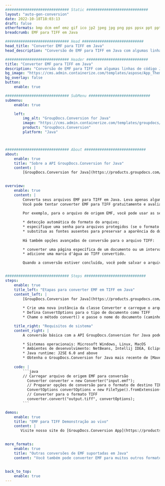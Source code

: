 ```yaml
---
############################# Static ############################
layout: "auto-gen-conversion"
date: 2022-10-18T18:03:13
draft: false
otherformats: bmp dcm emf emz gif ico jp2 jpeg jpg png pps ppsx ppt pptx psb psd svg svgz tga tif tiff webp wmf wmz
breadcrumb: EMF para TIFF em Java

############################# Head ############################
head_title: "Converter EMF para TIFF em Java"
head_description: "Conversão de EMF para TIFF em Java com algumas linhas de código. Converta mais de 160 formatos de arquivo usando a API de conversão de documentos do GroupDocs para Java"

############################# Header ############################
title: "Converter EMF para TIFF em Java"
description: "Conversão de EMF para TIFF com algumas linhas de código Java"
bg_image: "https://cms.admin.containerize.com/templates/aspose/App_Themes/V3/images/bg/header1.png"
bg_overlay: false
button:
    enable: true

############################# SubMenu ############################
submenu:
    enable: true

    left:
        img_alt: "GroupDocs.Conversion for Java"
        image: "https://cms.admin.containerize.com/templates/groupdocs/images/product-logos/90x90-noborder/groupdocs-conversion-java.png"
        product: "GroupDocs.Conversion"
        platform: "Java"



############################# About ############################
about:
    enable: true
    title: "Sobre a API GroupDocs.Conversion for Java"
    content: |
        [GroupDocs.Conversion for Java](https://products.groupdocs.com/conversion/java/) é uma API avançada de conversão de formato de arquivo para conversão entre formatos populares de imagem e documento, como Microsoft Office, OpenDocument, PDF, HTML, e-mail, CAD. e muito mais com apenas algumas linhas de código. A API nativa detecta automaticamente os formatos dos documentos originais e oferece muitas opções para personalizar os documentos convertidos. Juntamente com a função de extrair informações de um documento, ele também suporta o armazenamento em cache dos resultados da conversão para o disco local por padrão. No entanto, qualquer tipo de armazenamento em cache pode ser suportado pela implementação das interfaces apropriadas - Amazon S3, Dropbox, Google Drive, Windows Azure, Reddis ou quaisquer outras.
    

overview:
    enable: true
    content: |
        Converta seus arquivos EMF para TIFF em Java. Leva apenas algumas linhas de código Java em qualquer plataforma de sua escolha, como Windows, Linux, macOS.
        Você pode tentar converter EMF para TIFF gratuitamente e avaliar a qualidade dos resultados da conversão. Junto com scripts de conversão de arquivo simples, você pode tentar opções mais sofisticadas para carregar o arquivo de origem EMF e armazenar a saída TIFF. 
        
        Por exemplo, para o arquivo de origem EMF, você pode usar as seguintes opções de carregamento:

        * detecção automática do formato do arquivo;
        * especifique uma senha para arquivos protegidos (se o formato de arquivo for compatível);
        * substitua as fontes ausentes para preservar a aparência do documento.
        
        Há também opções avançadas de conversão para o arquivo TIFF:

        * converter uma página específica de um documento ou um intervalo de páginas;
        * adicione uma marca d'água ao TIFF convertido.

        Quando a conversão estiver concluída, você pode salvar o arquivo TIFF no caminho do arquivo local ou em qualquer armazenamento de terceiros, como FTP, Amazon S3, Google Drive, Dropbox etc. Observe - para converter EMF para TIFF, você não precisa instalar nenhum software adicional, como MS Office, Open Office, Adobe Acrobat Reader etc.


############################# Steps ############################
steps:
    enable: true
    title_left: "Etapas para converter EMF em TIFF em Java"
    content_left: |
        [GroupDocs.Conversion for Java](https://products.groupdocs.com/conversion/java/) permite que os desenvolvedores convertam facilmente o arquivo EMF para TIFF com algumas linhas de código.
        
        * Crie uma nova instância da classe Converter e carregue o arquivo EMF com o caminho completo
        * Defina ConvertOptions para o tipo de documento como TIFF
        * Chame o método convert() e passe o nome do documento (caminho completo) e formato (TIFF) como parâmetro

    title_right: "Requisitos de sistema"
    content_right: |
        A conversão básica com a API GroupDocs.Conversion for Java pode ser feita com apenas algumas linhas de código. Nossas APIs são suportadas em todas as principais plataformas e sistemas operacionais. Antes de executar o código abaixo, certifique-se de ter os seguintes pré-requisitos instalados em seu sistema.

        * Sistemas operacionais: Microsoft Windows, Linux, MacOS
        * Ambientes de desenvolvimento: NetBeans, Intellij IDEA, Eclipse, etc.
        * Java runtime: J2SE 6.0 and above
        * Obtenha o GroupDocs.Conversion for Java mais recente de [Maven](https://repository.groupdocs.com/webapp/#/artifacts/browse/tree/General/repo/com/groupdocs/groupdocs-conversion)
         
    code: |
        ```java    
        // Carregar arquivo de origem EMF para conversão
          Converter converter = new Converter("input.emf");
          // Preparar opções de conversão para o formato de destino TIFF
          ConvertOptions convertOptions = new FileType().fromExtension("tiff").getConvertOptions();
          // Converter para o formato TIFF
          converter.convert("output.tiff", convertOptions);
        ```

demos:
    enable: true
    title: "EMF para TIFF Demonstração ao vivo"
    content: |
       Visite nosso site do [GroupDocs.Conversion App](https://products.groupdocs.app/conversion/family) e experimente a conversão de EMF para TIFF agora. A demonstração gratuita tem os seguintes benefícios
          

more_formats:
    enable: true
    title: "Outras conversões de EMF suportadas em Java"
    content: "Você também pode converter EMF para muitos outros formatos de arquivo. Por favor, veja a lista abaixo."
       
       
back_to_top:
    enable: true
---
```

